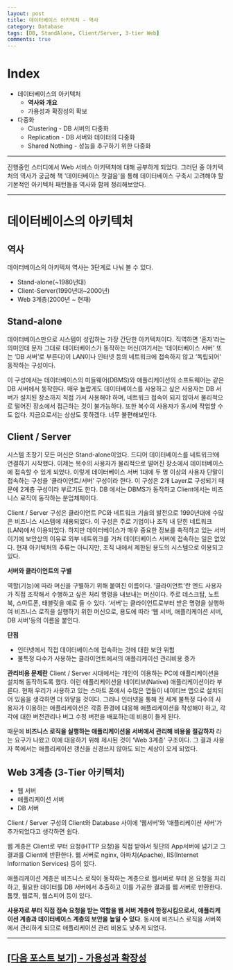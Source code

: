 ```yaml
---
layout: post
title: 데이터베이스 아키텍처 - 역사
category: Database
tags: [DB, StandAlone, Client/Server, 3-tier Web]
comments: true
---
```


# Index

- 데이터베이스의 아키텍처
  - **역사와 개요**
  - 가용성과 확장성의 확보
- 다중화
  - Clustering - DB 서버의 다중화
  - Replication - DB 서버와 데이터의 다중화
  - Shared Nothing - 성능을 추구하기 위한 다중화

---

진행중인 스터디에서 Web 서비스 아키텍처에 대해 공부하게 되었다. 그러던 중 아키텍처의 역사가 궁금해 책 '데이터베이스 첫걸음'을 통해 데이터베이스 구축시 고려해야 할 기본적인 아키텍처 패턴들을 역사와 함께 정리해보았다.

---

# 데이터베이스의 아키텍처

## 역사

데이터베이스의 아키텍처 역사는 3단계로 나눠 볼 수 있다.

- Stand-alone(~1980년대)
- Client-Server(1990년대~2000년)
- Web 3계층(2000년 ~ 현재)

## Stand-alone

데이터베이스만으로 시스템이 성립하는 가장 간단한 아키텍처이다. 직역하면 ‘혼자'라는 의미인데 문자 그대로 데이터베이스가 동작하는 머신(여기서는 ‘데이터베이스 서버' 또는 ‘DB 서버’로 부른다)이 LAN이나 인터넷 등의 네트워크에 접속하지 않고 ‘독립되어' 동작하는 구성이다.

이 구성에서는 데이터베이스의 미들웨어(DBMS)와 애플리케이션의 소프트웨어는 같은 DB 서버에서 동작한다. 매우 놀랍게도 데이터베이스를 사용하고 싶은 사용자는 DB 서버가 설치된 장소까지 직접 가서 사용해야 하며, 네트워크 접속이 되지 않아서 물리적으로 떨어진 장소에서 접근하는 것이 불가능하다. 또한 복수의 사용자가 동시에 작업할 수도 없다. 지금으로서는 상상도 못하겠다. 너무 불편해보인다.

## Client / Server

시스템 초창기 모든 머신은 Stand-alone이었다. 드디어 데이터베이스를 네트워크!에 연결하기 시작했다. 이제는 복수의 사용자가 물리적으로 떨어진 장소에서 데이터베이스에 접속할 수 있게 되었다. 이렇게 데이터베이스 서버 1대에 두 명 이상의 사용자 단말이 접속하는 구성을 ‘클라이언트/서버’ 구성이라 한다.
이 구성은 2개 Layer로 구성되기 때문에 2계층 구성이라 부르기도 한다. DB 에서는 DBMS가 동작하고 Client에서는 비즈니스 로직이 동작하는 분업체제이다.

Client / Server 구성은 클라이언트 PC와 네트워크 기술의 발전으로 1990년대에 수많은 비즈니스 시스템에 채용되었다. 이 구성은 주로 기업이나 조직 내 닫힌 네트워크(LAN)에서 이용되었다. 하지만 데이터베이스가 매우 중요한 정보를 축적하고 있는 서버이기에 보안상의 이유로 외부 네트워크를 거쳐 데이터베이스 서버에 접속하는 일은 없었다. 현재 아키텍처의 주류는 아니지만, 조직 내에서 제한된 용도의 시스템으로 이용되고 있다.

**서버와 클라이언트의 구별**

역할(기능)에 따라 머신을 구별하기 위해 붙여진 이름이다. ‘클라이언트'란 엔드 사용자가 직접 조작해서
수행하고 싶은 처리 명령을 내보내는 머신이다. 주로 데스크탑, 노트북, 스마트폰, 태블릿을 예로
들 수 있다. ‘서버'는 클라이언트로부터 받은 명령을 실행하여 비즈니스 로직을 실행하기 위한 머신으로,
용도에 따라 ‘웹 서버, 애플리케이션 서버, DB 서버'등의 이름을 붙인다.

**단점**

- 인터넷에서 직접 데이터베이스에 접속하는 것에 대한 보안 위험
- 불특정 다수가 사용하는 클라이언트에서의 애플리케이션 관리비용 증가

**관리비용 문제란**
Client / Server 시대에서는 개인이 이용하는 PC에 애플리케이션을 설치해 동작하도록 했다. 이런 애플리케이션을 네이티브(Native) 애플리케이션이라 부른다. 현재 우리가 사용하고 있는 스마트 폰에서 수많은 앱들이 네이티브 앱으로 설치되어 있음을 생각하면 더 와닿을 것이다. 그러나 인터넷을 통해 전 세계 불특정 다수의 사용자가 이용하는 애플리케이션은 각종 환경에 대응해 애플리케이션을 작성해야 하고, 각각에 대한 버전관리나 버그 수정 버전을 배포하는데 비용이 들게 된다.

때문에 **비즈니스 로직을 실행하는 애플리케이션을 서버에서 관리해 비용을 절감하자** 라는 요구가 나왔고 이에 대응하기 위해 제시된 것이 ‘Web 3계층' 구조이다.
그 결과 사용자 쪽에서는 애플리케이션 갱신을 신경쓰지 않아도 되는 세상이 오게 되었다.

## Web 3계층 (3-Tier 아키텍처)

- 웹 서버
- 애플리케이션 서버
- DB 서버

Client / Server 구성의 Client와 Database 사이에 ‘웹서버’와 ‘애플리케이션 서버'가 추가되었다고 생각하면 쉽다.

웹 계층은 Client로 부터 요청(HTTP 요청)을 직접 받아서 뒷단의 App서버에 넘기고 그 결과를 Client에 반환한다. 웹 서버로 nginx, 아파치(Apache), IIS(Internet Information Services) 등이 있다.

애플리케이션 계층은 비즈니스 로직이 동작하는 계층으로 웹서버로 부터 온 요청을 처리하고, 필요한 데이터를 DB 서버에서 추출하고 이를 가공한 결과를 웹 서버로 반환한다. 톰캣, 웹로직, 웹스피어 등이 있다.

**사용자로 부터 직접 접속 요청을 받는 역할을 웹 서버 계층에 한정시킴으로서, 애플리케이션 계층과 데이터베이스 계층의 보안을 높일 수 있다**. 동시에 비즈니스 로직을 서버쪽에서 관리하게 되므로 애플리케이션 관리 비용도 낮추게 되었다.

---

## [[다음 포스트 보기] - 가용성과 확장성](https://yjna2316.github.io/database/2020/12/12/DB-archi-가용성과확장성/)
